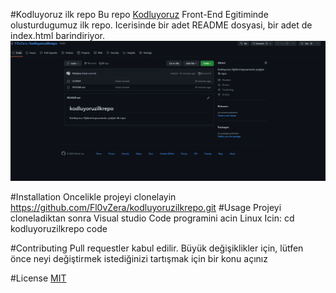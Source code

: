 #Kodluyoruz ilk repo
Bu repo [Kodluyoruz](https://kodluyoruz.org/tr/kodluyoruz/) Front-End Egitiminde olusturdugumuz ilk repo. Icerisinde bir adet README dosyasi, bir adet de index.html barindiriyor.
![resim](./Screenshot_20221106_122255.png)

#Installation
Oncelikle projeyi clonelayin
https://github.com/Fl0vZera/kodluyoruzilkrepo.git
#Usage
Projeyi cloneladiktan sonra Visual studio Code programini acin
Linux Icin:
cd kodluyoruzilkrepo
code

#Contributing
Pull requestler kabul edilir. Büyük değişiklikler için, lütfen önce neyi değiştirmek istediğinizi tartışmak için bir konu açınız

#License
[MIT](https://choosealicense.com/licenses/mit/)
